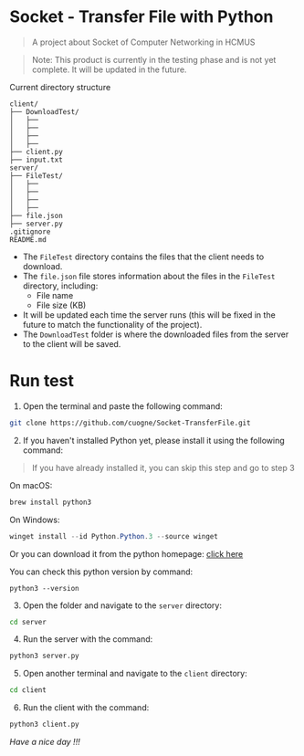 # Socket - Transfer File with Python
> A project about Socket of Computer Networking in HCMUS

> Note: This product is currently in the testing phase and is not yet complete. 
It will be updated in the future.

Current directory structure 
```
client/
├── DownloadTest/  
│   ├── 
│   ├── 
│   ├── 
│   ├── 
├── client.py
├── input.txt
server/
├── FileTest/
│   ├── 
│   ├── 
│   ├── 
│   ├── 
├── file.json
├── server.py
.gitignore
README.md
```

- The `FileTest` directory contains the files that the client needs to download.
- The `file.json` file stores information about the files in the `FileTest` directory, including:
    + File name
    + File size (KB)
- It will be updated each time the server runs (this will be fixed in the future to match the functionality of the project).
- The `DownloadTest` folder is where the downloaded files from the server to the client will be saved.

# Run test
1. Open the terminal and paste the following command:

```zsh
git clone https://github.com/cuogne/Socket-TransferFile.git
```

2. If you haven't installed Python yet, please install it using the following command:

> If you have already installed it, you can skip this step and go to step 3

On macOS:
```zsh
brew install python3
```

On Windows:
```powershell
winget install --id Python.Python.3 --source winget
```

Or you can download it from the python homepage: [click here](https://www.python.org/downloads/)

You can check this python version by command:

```terminal
python3 --version
```

3. Open the folder and navigate to the `server` directory:

```zsh
cd server
```

4. Run the server with the command:

```zsh
python3 server.py
```

5. Open another terminal and navigate to the `client` directory:

```zsh
cd client
```

6. Run the client with the command:
```zsh
python3 client.py
```

_Have a nice day !!!_